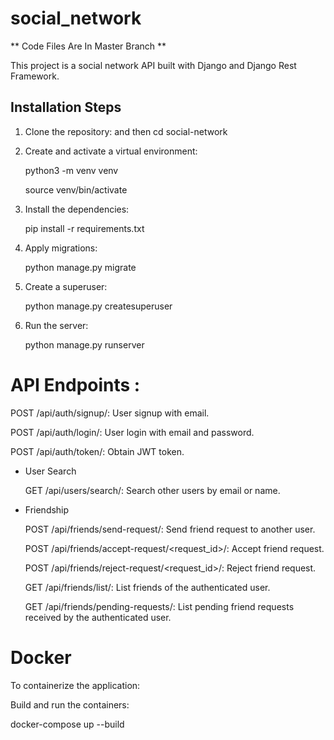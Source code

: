 # social_network
** Code Files Are In Master Branch **

This project is a social network API built with Django and Django Rest Framework.

## Installation Steps

1. Clone the repository:
   and then
   cd social-network
   
2. Create and activate a virtual environment:
   
   python3 -m venv venv

   source venv/bin/activate

3. Install the dependencies:
   
   pip install -r requirements.txt

4. Apply migrations:
   
   python manage.py migrate

5. Create a superuser:
    
   python manage.py createsuperuser

6. Run the server:
    
   python manage.py runserver



# API Endpoints : 

   POST /api/auth/signup/: User signup with email.
   
   POST /api/auth/login/: User login with email and password.
   
   POST /api/auth/token/: Obtain JWT token.

* User Search
  
   GET /api/users/search/: Search other users by email or name.

* Friendship
  
   POST /api/friends/send-request/: Send friend request to another user.
   
   POST /api/friends/accept-request/<request_id>/: Accept friend request.
   
   POST /api/friends/reject-request/<request_id>/: Reject friend request.
   
   GET /api/friends/list/: List friends of the authenticated user.
   
   GET /api/friends/pending-requests/: List pending friend requests received by the authenticated user.


# Docker

   To containerize the application:
   
   Build and run the containers:
   
   docker-compose up --build
